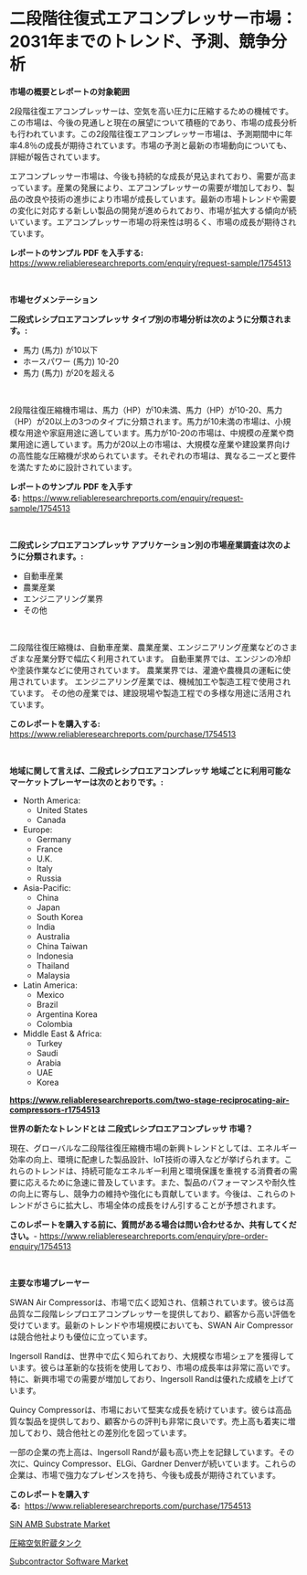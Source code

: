 <p><h1>二段階往復式エアコンプレッサー市場：2031年までのトレンド、予測、競争分析</h1></p><p><strong>市場の概要とレポートの対象範囲</strong></p>
<p><p>2段階往復エアコンプレッサーは、空気を高い圧力に圧縮するための機械です。この市場は、今後の見通しと現在の展望について積極的であり、市場の成長分析も行われています。この2段階往復エアコンプレッサー市場は、予測期間中に年率4.8％の成長が期待されています。市場の予測と最新の市場動向についても、詳細が報告されています。</p><p>エアコンプレッサー市場は、今後も持続的な成長が見込まれており、需要が高まっています。産業の発展により、エアコンプレッサーの需要が増加しており、製品の改良や技術の進歩により市場が成長しています。最新の市場トレンドや需要の変化に対応する新しい製品の開発が進められており、市場が拡大する傾向が続いています。エアコンプレッサー市場の将来性は明るく、市場の成長が期待されています。</p></p>
<p><strong>レポートのサンプル PDF を入手する:</strong> <a href="https://www.reliableresearchreports.com/enquiry/request-sample/1754513">https://www.reliableresearchreports.com/enquiry/request-sample/1754513</a></p>
<p>&nbsp;</p>
<p><strong>市場セグメンテーション</strong></p>
<p><strong>二段式レシプロエアコンプレッサ タイプ別の市場分析は次のように分類されます。:</strong></p>
<p><ul><li>馬力 (馬力) が10以下</li><li>ホースパワー (馬力) 10-20</li><li>馬力 (馬力) が20を超える</li></ul></p>
<p>&nbsp;</p>
<p><p>2段階往復圧縮機市場は、馬力（HP）が10未満、馬力（HP）が10-20、馬力（HP）が20以上の3つのタイプに分類されます。馬力が10未満の市場は、小規模な用途や家庭用途に適しています。馬力が10-20の市場は、中規模の産業や商業用途に適しています。馬力が20以上の市場は、大規模な産業や建設業界向けの高性能な圧縮機が求められています。それぞれの市場は、異なるニーズと要件を満たすために設計されています。</p></p>
<p><strong>レポートのサンプル PDF を入手する:</strong>&nbsp;<a href="https://www.reliableresearchreports.com/enquiry/request-sample/1754513">https://www.reliableresearchreports.com/enquiry/request-sample/1754513</a></p>
<p>&nbsp;</p>
<p><strong> 二段式レシプロエアコンプレッサ アプリケーション別の市場産業調査は次のように分類されます。:</strong></p>
<p><ul><li>自動車産業</li><li>農業産業</li><li>エンジニアリング業界</li><li>その他</li></ul></p>
<p>&nbsp;</p>
<p><p>二段階往復圧縮機は、自動車産業、農業産業、エンジニアリング産業などのさまざまな産業分野で幅広く利用されています。 自動車業界では、エンジンの冷却や塗装作業などに使用されています。 農業業界では、灌漉や農機具の運転に使用されています。 エンジニアリング産業では、機械加工や製造工程で使用されています。 その他の産業では、建設現場や製造工程での多様な用途に活用されています。</p></p>
<p><strong>このレポートを購入する:</strong>&nbsp; <a href="https://www.reliableresearchreports.com/purchase/1754513">https://www.reliableresearchreports.com/purchase/1754513</a></p>
<p>&nbsp;</p>
<p><strong>地域に関して言えば、二段式レシプロエアコンプレッサ 地域ごとに利用可能なマーケットプレーヤーは次のとおりです。:</strong></p>
<p><ul>
    <li>
        North America:
        <ul>
            <li>United States</li>
            <li>Canada</li>
        </ul>
    </li>
    <li>
        Europe:
        <ul>
            <li>Germany</li>
            <li>France</li>
            <li>U.K.</li>
            <li>Italy</li>
            <li>Russia</li>
        </ul>
    </li>
    <li>
        Asia-Pacific:
        <ul>
            <li>China</li>
            <li>Japan</li>
            <li>South Korea</li>
            <li>India</li>
            <li>Australia</li>
            <li>China Taiwan</li>
            <li>Indonesia</li>
            <li>Thailand</li>
            <li>Malaysia</li>
        </ul>
    </li>
    <li>
        Latin America:
        <ul>
            <li>Mexico</li>
            <li>Brazil</li>
            <li>Argentina Korea</li>
            <li>Colombia</li>
        </ul>
    </li>
    <li>
        Middle East & Africa:
        <ul>
            <li>Turkey</li>
            <li>Saudi</li>
            <li>Arabia</li>
            <li>UAE</li>
            <li>Korea</li>
        </ul>
    </li>
    </ul></p>
<p><strong><a href="https://www.reliableresearchreports.com/two-stage-reciprocating-air-compressors-r1754513">https://www.reliableresearchreports.com/two-stage-reciprocating-air-compressors-r1754513</a></strong>&nbsp;</p>
<p><strong>世界の新たなトレンドとは 二段式レシプロエアコンプレッサ 市場？</strong></p>
<p><p>現在、グローバルな二段階往復圧縮機市場の新興トレンドとしては、エネルギー効率の向上、環境に配慮した製品設計、IoT技術の導入などが挙げられます。これらのトレンドは、持続可能なエネルギー利用と環境保護を重視する消費者の需要に応えるために急速に普及しています。また、製品のパフォーマンスや耐久性の向上に寄与し、競争力の維持や強化にも貢献しています。今後は、これらのトレンドがさらに拡大し、市場全体の成長をけん引することが予想されます。</p></p>
<p><strong>このレポートを購入する前に、質問がある場合は問い合わせるか、共有してください。</strong>- <a href="https://www.reliableresearchreports.com/enquiry/pre-order-enquiry/1754513">https://www.reliableresearchreports.com/enquiry/pre-order-enquiry/1754513</a></p>
<p>&nbsp;</p>
<p><strong>主要な市場プレーヤー</strong></p>
<p><p>SWAN Air Compressorは、市場で広く認知され、信頼されています。彼らは高品質な二段階レシプロエアコンプレッサーを提供しており、顧客から高い評価を受けています。最新のトレンドや市場規模においても、SWAN Air Compressorは競合他社よりも優位に立っています。</p><p>Ingersoll Randは、世界中で広く知られており、大規模な市場シェアを獲得しています。彼らは革新的な技術を使用しており、市場の成長率は非常に高いです。特に、新興市場での需要が増加しており、Ingersoll Randは優れた成績を上げています。</p><p>Quincy Compressorは、市場において堅実な成長を続けています。彼らは高品質な製品を提供しており、顧客からの評判も非常に良いです。売上高も着実に増加しており、競合他社との差別化を図っています。</p><p>一部の企業の売上高は、Ingersoll Randが最も高い売上を記録しています。その次に、Quincy Compressor、ELGi、Gardner Denverが続いています。これらの企業は、市場で強力なプレゼンスを持ち、今後も成長が期待されています。</p></p>
<p><strong>このレポートを購入する:</strong>&nbsp;&nbsp;<a href="https://www.reliableresearchreports.com/purchase/1754513">https://www.reliableresearchreports.com/purchase/1754513</a></p>
<p><p><a href="https://full-wildebeest-80b.notion.site/SiN-AMB-Substrate-Market-Comprehensive-Assessment-by-Type-Application-and-Geography-8c8e1dd61f7640ac9d99c03f0b7bc4c3">SiN AMB Substrate Market</a></p><p><a href="https://github.com/SarahFahey88/Market-Research-Report-List-1/blob/main/170266525410.md">圧縮空気貯蔵タンク</a></p><p><a href="https://github.com/okotobwrhuteie/Market-Research-Report-List-2/blob/main/subcontractor-software-market.md">Subcontractor Software Market</a></p></p>